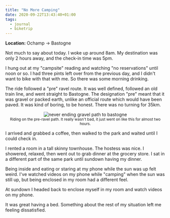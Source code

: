 ```yaml
---
title: "No More Camping"
date: 2020-09-22T13:43:40+01:00
tags:
  - journal
  - biketrip
---
```


**Location:** Ochamp -> Bastogne

Not much to say about today. I woke up around 8am. My destination was only 2
hours away, and the check-in time was 5pm.

I hung out at my "campsite" reading and watching "no reservations" until noon
or so. I had three pints left over from the previous day, and I didn't want
to bike with that with me. So there was some morning drinking.

The ride followed a "pre" ravel route. It was well defined, followed an old
train line, and went straight to Bastogne. The designation "pre" meant that
it was gravel or packed earth, unlike an official route which would have been
paved. It was kind of boring, to be honest. There was no turning for 35km.

<div style="text-align:center;">
<img style="max-width: 90%; width: auto; height: auto;" loading="lazy" src="/images/bastogne_preravel.jpg" alt="never ending gravel path to bastogne">
<figcaption><small>Riding on the pre-ravel path. It really wasn't bad, it just went on like this for almost two hours.</small></figcaption>
</div>

I arrived and grabbed a coffee, then walked to the park and waited until I could check in.

I rented a room in a tall skinny townhouse. The hostess was nice. I showered,
relaxed, then went out to grab dinner at the grocery store. I sat in a
different part of the same park until sundown having my dinner.

Being inside and eating or staring at my phone while the sun was up felt
weird. I've watched videos on my phone while "camping" when the sun was still
up, but being enclosed in my room had a different feel.

At sundown I headed back to enclose myself in my room and watch videos on my
phone.

It was great having a bed. Something about the rest of my situation left me
feeling dissatisfied.

